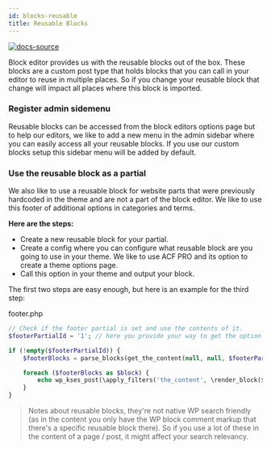```yaml
---
id: blocks-reusable
title: Reusable Blocks
---
```


[![docs-source](https://img.shields.io/badge/source-eightshift--frontend--libs-yellow?style=for-the-badge&logo=javascript&labelColor=2a2a2a)](https://github.com/hhftechtips/eightshift-frontend-libs/tree/5.0.0/blocks/init/src/blocks/)

Block editor provides us with the reusable blocks out of the box. These blocks are a custom post type that holds blocks that you can call in your editor to reuse in multiple places. So if you change your reusable block that change will impact all places where this block is imported.

### Register admin sidemenu

Reusable blocks can be accessed from the block editors options page but to help our editors, we like to add a new menu in the admin sidebar where you can easily access all your reusable blocks. If you use our custom blocks setup this sidebar menu will be added by default.

### Use the reusable block as a partial

We also like to use a reusable block for website parts that were previously hardcoded in the theme and are not a part of the block editor. We like to use this footer of additional options in categories and terms.

**Here are the steps:**
* Create a new reusable block for your partial.
* Create a config where you can configure what reusable block are you going to use in your theme. We like to use ACF PRO and its option to create a theme options page.
* Call this option in your theme and output your block.

The first two steps are easy enough, but here is an example for the third step:

footer.php
```php
// Check if the footer partial is set and use the contents of it.
$footerPartialId = '1'; // here you provide your way to get the option set in the second step.

if (!empty($footerPartialId)) {
	$footerBlocks = parse_blocks(get_the_content(null, null, $footerPartialId));

	foreach ($footerBlocks as $block) {
		echo wp_kses_post(\apply_filters('the_content', \render_block($block)));
	}
}
```

> Notes about reusable blocks, they're not native WP search friendly (as in the content you only have the WP block comment markup that there's a specific reusable block there). So if you use a lot of these in the content of a page / post, it might affect your search relevancy.
